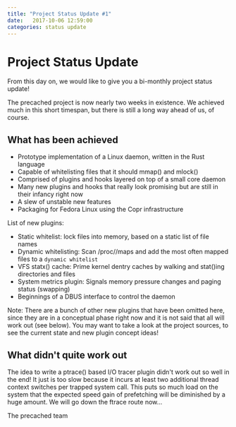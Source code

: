 ```yaml
---
title: "Project Status Update #1"
date:   2017-10-06 12:59:00
categories: status update
---
```


# Project Status Update

From this day on, we would like to give you a bi-monthly project status update!

The precached project is now nearly two weeks in existence.
We achieved much in this short timespan, but there is still a long way ahead of us, of course.

## What has been achieved

* Prototype implementation of a Linux daemon, written in the Rust language
* Capable of whitelisting files that it should mmap() and mlock()
* Comprised of plugins and hooks layered on top of a small core daemon
* Many new plugins and hooks that really look promising but are still in their infancy right now
* A slew of unstable new features
* Packaging for Fedora Linux using the Copr infrastructure

List of new plugins:

* Static whitelist: lock files into memory, based on a static list of file names
* Dynamic whitelisting: Scan /proc/<pid>/maps and add the most often mapped files to a `dynamic whitelist`
* VFS statx() cache: Prime kernel dentry caches by walking and stat()ing directories and files
* System metrics plugin: Signals memory pressure changes and paging status (swapping)
* Beginnings of a DBUS interface to control the daemon

Note: There are a bunch of other new plugins that have been omitted here, since they are in a conceptual 
phase right now and it is not said that all will work out (see below). You may want to take a look at the 
project sources, to see the current state and new plugin concept ideas!

## What didn't quite work out

The idea to write a ptrace() based I/O tracer plugin didn't work out so well in the end!
It just is too slow because it incurs at least two additional thread context switches per trapped system call.
This puts so much load on the system that the expected speed gain of prefetching will be diminished 
by a huge amount. We will go down the ftrace route now...

The precached team
